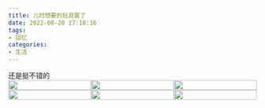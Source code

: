 ```yaml
---
title: 儿时想要的玩具罢了
date: 2022-08-20 17:18:16
tags:
- 回忆
categories: 
- 生活
---
```

<li style='font-size:14px;list-style: none;'>还是挺不错的</li>

<div style='display:flex;margin:20rpx 0'>
<img src='http://flechazoblog.site:5006/img/47aec5f0-2067-11ed-b346-4bb5a712f13d.png' width='100%' height='100%' />
<img src='http://flechazoblog.site:5006/img/4b6b31b0-2067-11ed-b346-4bb5a712f13d.png' width='100%' height='100%' />
<img src='http://flechazoblog.site:5006/img/4fae59a0-2067-11ed-b346-4bb5a712f13d.png' width='100%' height='100%' />
</div>
<div style='display:flex'>
<img src='http://flechazoblog.site:5006/img/56817b40-2067-11ed-b346-4bb5a712f13d.png' width='100%' height='100%' /><img src='http://flechazoblog.site:5006/img/5a7faaf0-2067-11ed-b346-4bb5a712f13d.png' width='100%' height='100%' /><img src='http://flechazoblog.site:5006/img/5e06d5e0-2067-11ed-b346-4bb5a712f13d.png' width='100%' height='100%' />
</div>